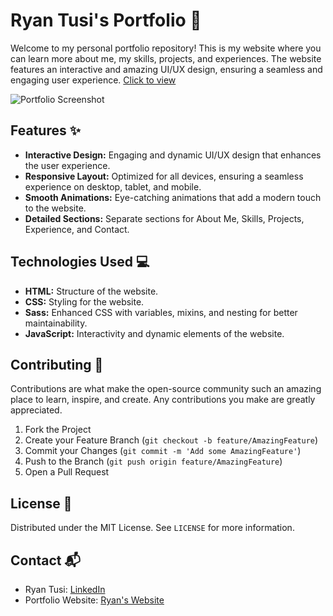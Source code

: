 # Ryan Tusi's Portfolio 🌟

Welcome to my personal portfolio repository! This is my website where you can learn more about me, my skills, projects, and experiences. The website features an interactive and amazing UI/UX design, ensuring a seamless and engaging user experience. [Click to view](https://fabulous-chimera-8c858a.netlify.app/)

![Portfolio Screenshot](portfolio.gif)

## Features ✨

- **Interactive Design:** Engaging and dynamic UI/UX design that enhances the user experience.
- **Responsive Layout:** Optimized for all devices, ensuring a seamless experience on desktop, tablet, and mobile.
- **Smooth Animations:** Eye-catching animations that add a modern touch to the website.
- **Detailed Sections:** Separate sections for About Me, Skills, Projects, Experience, and Contact.

## Technologies Used 💻

- **HTML:** Structure of the website.
- **CSS:** Styling for the website.
- **Sass:** Enhanced CSS with variables, mixins, and nesting for better maintainability.
- **JavaScript:** Interactivity and dynamic elements of the website.

## Contributing 🤝

Contributions are what make the open-source community such an amazing place to learn, inspire, and create. Any contributions you make are greatly appreciated.

1. Fork the Project
2. Create your Feature Branch (`git checkout -b feature/AmazingFeature`)
3. Commit your Changes (`git commit -m 'Add some AmazingFeature'`)
4. Push to the Branch (`git push origin feature/AmazingFeature`)
5. Open a Pull Request

## License 📄

Distributed under the MIT License. See `LICENSE` for more information.

## Contact 📬

- Ryan Tusi: [LinkedIn](https://www.linkedin.com/in/ryantusi/)
- Portfolio Website: [Ryan's Website](https://fabulous-chimera-8c858a.netlify.app/)

